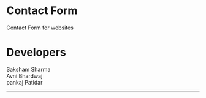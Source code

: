 # Contact Form
Contact Form for websites
# Developers 
Saksham Sharma  <br>
Avni Bhardwaj  <br>
pankaj Patidar <br>
***********************************************
